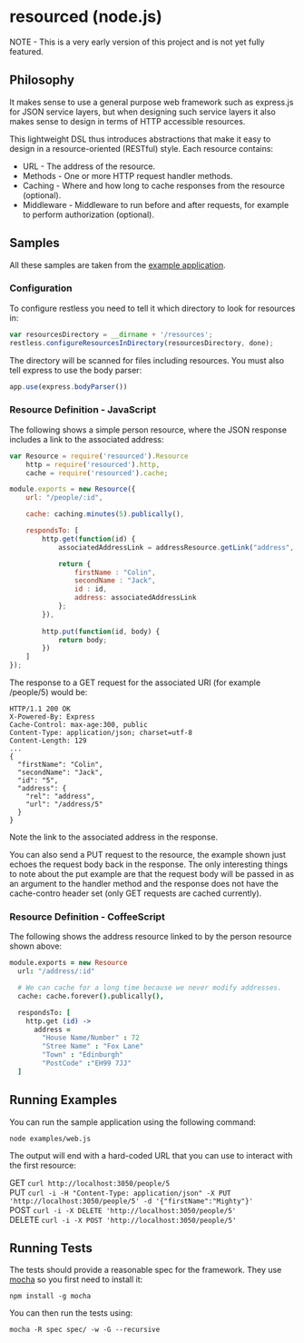 # resourced (node.js)
NOTE - This is a very early version of this project and is not yet fully featured.
## Philosophy
It makes sense to use a general purpose web framework such as express.js for JSON service layers, but when designing such service layers it also makes sense to design in terms of HTTP accessible resources. 

This lightweight DSL thus introduces abstractions that make it easy to design in a resource-oriented (RESTful) style. Each resource contains:
* URL - The address of the resource.
* Methods - One or more HTTP request handler methods.
* Caching - Where and how long to cache responses from the resource (optional).
* Middleware - Middleware to run before and after requests, for example to perform authorization (optional).

## Samples
All these samples are taken from the [example application](#example).

### Configuration
To configure restless you need to tell it which directory to look for resources in:

```js
var resourcesDirectory = __dirname + '/resources';
restless.configureResourcesInDirectory(resourcesDirectory, done);
```
The directory will be scanned for files including resources. You must also tell express to use the body parser:
```js
app.use(express.bodyParser())
```

### Resource Definition - JavaScript
The following shows a simple person resource, where the JSON response includes a link to the associated address:
```js
var Resource = require('resourced').Resource
    http = require('resourced').http,
    cache = require('resourced').cache;

module.exports = new Resource({
    url: "/people/:id",

    cache: caching.minutes(5).publically(),

    respondsTo: [
        http.get(function(id) {
            associatedAddressLink = addressResource.getLink("address", { id: "5"});

            return {
                firstName : "Colin",
                secondName : "Jack",
                id : id,
                address: associatedAddressLink
            };
        }),
        
        http.put(function(id, body) {
            return body;
        })
    ]
});
```
The response to a GET request for the associated URI (for example /people/5) would be:

    HTTP/1.1 200 OK
    X-Powered-By: Express
    Cache-Control: max-age:300, public
    Content-Type: application/json; charset=utf-8
    Content-Length: 129
    ...
    {
      "firstName": "Colin",
      "secondName": "Jack",
      "id": "5",
      "address": {
        "rel": "address",
        "url": "/address/5"
      }
    }
Note the link to the associated address in the response. 

You can also send a PUT request to the resource, the example shown just echoes the request body back in the response. The only interesting things to note about the put example are that the request body will be passed in as an argument to the handler method and the response does not have the cache-contro header set (only GET requests are cached currently).

### Resource Definition - CoffeeScript
The following shows the address resource linked to by the person resource shown above:
```coffeescript
module.exports = new Resource
  url: "/address/:id"

  # We can cache for a long time because we never modify addresses.
  cache: cache.forever().publically(),

  respondsTo: [
    http.get (id) ->
      address =
        "House Name/Number" : 72
        "Stree Name" : "Fox Lane"
        "Town" : "Edinburgh"
        "PostCode" :"EH99 7JJ"
  ]
```
## <a name="example"/>Running Examples
You can run the sample application using the following command:

    node examples/web.js
    
The output will end with a hard-coded URL that you can use to interact with the first resource:

GET ```curl http://localhost:3050/people/5```<br/>
PUT ```curl -i -H "Content-Type: application/json" -X PUT 'http://localhost:3050/people/5' -d '{"firstName":"Mighty"}'```<br/>
POST ```curl -i -X DELETE 'http://localhost:3050/people/5'```<br/>
DELETE ```curl -i -X POST 'http://localhost:3050/people/5'```

## Running Tests
The tests should provide a reasonable spec for the framework. They use [mocha](http://visionmedia.github.com/mocha/) so you first need to install it:

    npm install -g mocha

You can then run the tests using:

    mocha -R spec spec/ -w -G --recursive